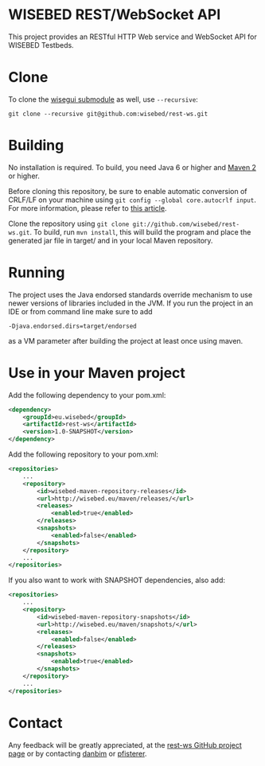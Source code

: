 WISEBED REST/WebSocket API
======
This project provides an RESTful HTTP Web service and WebSocket API for WISEBED Testbeds.

Clone
======

To clone the [wisegui submodule](https://github.com/wisebed/wisegui/) as well, use `--recursive`:

`git clone --recursive git@github.com:wisebed/rest-ws.git`

Building 
======
No installation is required. To build, you need 
Java 6 or higher and [Maven 2](http://maven.apache.org/) or higher. 

Before cloning this repository, be sure to enable automatic conversion 
of CRLF/LF on your machine using ```git config --global core.autocrlf input```. 
For more information, please refer to [this article](http://help.github.com/dealing-with-lineendings/).

Clone the repository using ```git clone git://github.com/wisebed/rest-ws.git```.
To build, run ```mvn install```, this will build the program and place the 
generated jar file in target/ and in your local Maven repository.

Running
======
The project uses the Java endorsed standards override mechanism to use newer versions of libraries included in the JVM.
If you run the project in an IDE or from command line make sure to add

```
-Djava.endorsed.dirs=target/endorsed
```

as a VM parameter after building the project at least once using maven.

Use in your Maven project
======

Add the following dependency to your pom.xml:

```XML
<dependency>
	<groupId>eu.wisebed</groupId>
	<artifactId>rest-ws</artifactId>
	<version>1.0-SNAPSHOT</version>
</dependency>
```
	
Add the following repository to your pom.xml:

```XML
<repositories>
	...
	<repository>
		<id>wisebed-maven-repository-releases</id>
		<url>http://wisebed.eu/maven/releases/</url>
		<releases>
			<enabled>true</enabled>
		</releases>
		<snapshots>
			<enabled>false</enabled>
		</snapshots>
	</repository>
	...
</repositories>
```
  
If you also want to work with SNAPSHOT dependencies, also add:

```XML
<repositories>
	...
	<repository>
		<id>wisebed-maven-repository-snapshots</id>
		<url>http://wisebed.eu/maven/snapshots/</url>
		<releases>
			<enabled>false</enabled>
		</releases>
		<snapshots>
			<enabled>true</enabled>
		</snapshots>
	</repository>
	...
</repositories>
```

Contact
======
Any feedback will be greatly appreciated, at the
[rest-ws GitHub project page](https://github.com/wisebed/rest-ws)
or by contacting [danbim](mailto:bimschas@itm.uni-luebeck.de) or
[pfisterer](mailto:pfisterer@itm.uni-luebeck.de).
